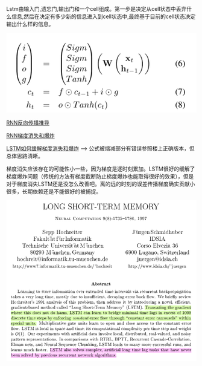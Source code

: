 Lstm由输入门,遗忘门,输出门和一个cell组成。第一步是决定从cell状态中丢弃什么信息,然后在决定有多少新的信息进入到cell状态中,最终基于目前的cell状态决定输出什么样的信息。

![avater](LSTM.png)

[RNN反向传播推导](https://zhuanlan.zhihu.com/p/28806793)

[RNN梯度消失和爆炸](https://zhuanlan.zhihu.com/p/28687529)

[LSTM如何缓解梯度消失和爆炸](https://zhuanlan.zhihu.com/p/28749444) --> 公式被缩减部分有错误参照楼上正确版本，但总体思路清晰。

梯度消失应该存在的可能性小一些，因为梯度是逐时刻累加。LSTM很好的缓解了梯度爆炸问题（传统的方法有梯度截断防止梯度爆炸也能取得很好的效果），但是对于梯度消失LSTM还是没怎么改善吧。离的远的时刻的误差传播梯度确实贡献小很多，长期依赖还是不能很好的被捕捉。

![avater](LSTM原文.png)